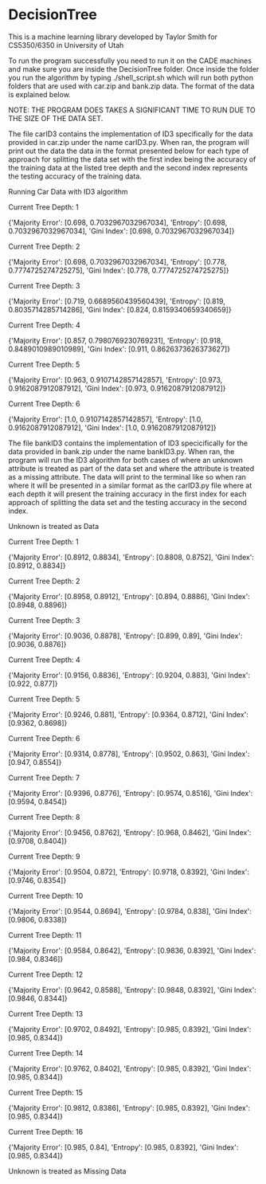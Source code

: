 # DecisionTree

This is a machine learning library developed by Taylor Smith for
CS5350/6350 in University of Utah

To run the program successfully you need to run it on the CADE machines and make sure you are inside the DecisionTree folder. Once inside the folder you run the algorithm by typing ./shell_script.sh which will run both python folders that are used with car.zip and bank.zip data. The format of the data is explained below. 

NOTE: THE PROGRAM DOES TAKES A SIGNIFICANT TIME TO RUN DUE TO THE SIZE OF THE DATA SET.

The file carID3 contains the implementation of ID3 specifically for the data provided in car.zip under the name carID3.py. When ran, the program will print out the data the data in the format presented below for each type of approach for splitting the data set with the first index being the accuracy of the training data at the listed tree depth and the second index represents the testing accuracy of the training data. 

Running Car Data with ID3 algorithm

Current Tree Depth: 1

{'Majority Error': [0.698, 0.7032967032967034], 'Entropy': [0.698, 0.7032967032967034], 'Gini Index': [0.698, 0.7032967032967034]}

Current Tree Depth: 2

{'Majority Error': [0.698, 0.7032967032967034], 'Entropy': [0.778, 0.7774725274725275], 'Gini Index': [0.778, 0.7774725274725275]}

Current Tree Depth: 3

{'Majority Error': [0.719, 0.6689560439560439], 'Entropy': [0.819, 0.8035714285714286], 'Gini Index': [0.824, 0.8159340659340659]}

Current Tree Depth: 4

{'Majority Error': [0.857, 0.7980769230769231], 'Entropy': [0.918, 0.8489010989010989], 'Gini Index': [0.911, 0.8626373626373627]}

Current Tree Depth: 5

{'Majority Error': [0.963, 0.9107142857142857], 'Entropy': [0.973, 0.9162087912087912], 'Gini Index': [0.973, 0.9162087912087912]}

Current Tree Depth: 6

{'Majority Error': [1.0, 0.9107142857142857], 'Entropy': [1.0, 0.9162087912087912], 'Gini Index': [1.0, 0.9162087912087912]}


The file bankID3 contains the implementation of ID3 specicifically for the data provided in bank.zip under the name bankID3.py. When ran, the program will run the ID3 algorithm for both cases of where an unknown attribute is treated as part of the data set and where the attribute is treated as a missing attribute. The data will print to the terminal like so when ran where it will be presented in a similar format as the carID3.py file where at each depth it will present the training accuracy in the first index for each approach of splitting the data set and the testing accuracy in the second index. 

Unknown is treated as Data

Current Tree Depth: 1

{'Majority Error': [0.8912, 0.8834], 'Entropy': [0.8808, 0.8752], 'Gini Index': [0.8912, 0.8834]}

Current Tree Depth: 2

{'Majority Error': [0.8958, 0.8912], 'Entropy': [0.894, 0.8886], 'Gini Index': [0.8948, 0.8896]}

Current Tree Depth: 3

{'Majority Error': [0.9036, 0.8878], 'Entropy': [0.899, 0.89], 'Gini Index': [0.9036, 0.8876]}

Current Tree Depth: 4

{'Majority Error': [0.9156, 0.8836], 'Entropy': [0.9204, 0.883], 'Gini Index': [0.922, 0.877]}

Current Tree Depth: 5

{'Majority Error': [0.9246, 0.881], 'Entropy': [0.9364, 0.8712], 'Gini Index': [0.9362, 0.8698]}

Current Tree Depth: 6

{'Majority Error': [0.9314, 0.8778], 'Entropy': [0.9502, 0.863], 'Gini Index': [0.947, 0.8554]}

Current Tree Depth: 7

{'Majority Error': [0.9396, 0.8776], 'Entropy': [0.9574, 0.8516], 'Gini Index': [0.9594, 0.8454]}

Current Tree Depth: 8

{'Majority Error': [0.9456, 0.8762], 'Entropy': [0.968, 0.8462], 'Gini Index': [0.9708, 0.8404]}

Current Tree Depth: 9

{'Majority Error': [0.9504, 0.872], 'Entropy': [0.9718, 0.8392], 'Gini Index': [0.9746, 0.8354]}

Current Tree Depth: 10

{'Majority Error': [0.9544, 0.8694], 'Entropy': [0.9784, 0.838], 'Gini Index': [0.9806, 0.8338]}

Current Tree Depth: 11

{'Majority Error': [0.9584, 0.8642], 'Entropy': [0.9836, 0.8392], 'Gini Index': [0.984, 0.8346]}

Current Tree Depth: 12

{'Majority Error': [0.9642, 0.8588], 'Entropy': [0.9848, 0.8392], 'Gini Index': [0.9846, 0.8344]}

Current Tree Depth: 13

{'Majority Error': [0.9702, 0.8492], 'Entropy': [0.985, 0.8392], 'Gini Index': [0.985, 0.8344]}

Current Tree Depth: 14

{'Majority Error': [0.9762, 0.8402], 'Entropy': [0.985, 0.8392], 'Gini Index': [0.985, 0.8344]}

Current Tree Depth: 15

{'Majority Error': [0.9812, 0.8386], 'Entropy': [0.985, 0.8392], 'Gini Index': [0.985, 0.8344]}

Current Tree Depth: 16

{'Majority Error': [0.985, 0.84], 'Entropy': [0.985, 0.8392], 'Gini Index': [0.985, 0.8344]}

Unknown is treated as Missing Data
